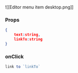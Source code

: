 ![[Editor menu item desktop.png]]

### Props
```json
{
	text:string,
	linkTo:string
}
```

### onClick
```ts
link to `linkTo`
```